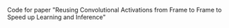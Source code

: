 Code for paper "Reusing Convolutional Activations from Frame to Frame to Speed up Learning and Inference"
